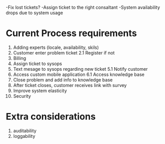 -Fix lost tickets?
-Assign ticket to the right consaltant
-System availability drops due to system usage

# Current Process requirements

1. Adding experts (locale, availability, skils)
2. Customer enter problem ticket
2.1 Register if not
3. Billing
4. Assign ticket to sysops
5. Text mesage to sysops regarding new ticket
5.1 Notify customer
6. Access custom mobile application
6.1 Access knowledge base
7. Close problem and add info to knowledge base
8. After ticket closes, customer receives link with survey
9. Improve system elasticity
10. Security 

# Extra considerations

1. auditability 
2. loggability